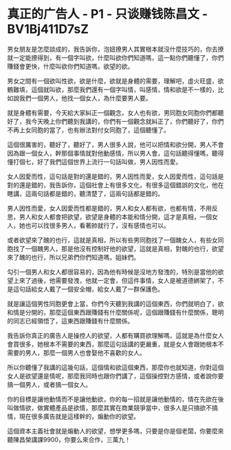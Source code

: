 # 真正的广告人 - P1 - 只谈赚钱陈昌文 - BV1Bj411D7sZ

男女朋友是怎麼談成的，我告訴你，泡妞撩男人其實根本就沒什麼技巧的，你去撩就一定能撩得到，有一個字叫欲，什麼叫欲你們知道嗎，這一點你們聽懂了，你們賺錢會更快，什麼叫欲你們知道嗎，欲望的欲。

男女之間有一個欲叫性欲，欲是什麼，欲就是身體的需要，理解吧，虛火旺盛，欲鶴難填，這個就叫欲，那麼我們還有一個字叫情，叫感情，情和欲是不一樣的，比如說我們一個男人，他找一個女人，為什麼要男人要。

就是身體有需要，今天給大家糾正一個觀念，女人也有欲，男同胞女同胞你們都聽好了，我今天晚上你們聽到我講的，你們有一個觀念就糾正了，你們聽好了，你們不再上女同胞的當了，也有辦法對付女同胞了，這個聽懂了。

這個很厲害的，聽好了，聽好了，男人很多人說，他可以把情和欲分開，男人不會因為跟一個女人，幹那個事情就對他動感情，所以男人會，這句話聽得懂嗎，聽得懂打個七，好了我們這個世界上流行一句話叫做，男人因性而愛。

女人因愛而性，這句話是對的還是錯的，男人因性而愛，女人因愛而性，這句話是對的還是錯的，我告訴你，這個社會上有很多文化，有很多這個錯誤的文化，他在瞎講，這兩句話都是錯的，聽清楚了，這兩句話都是錯的。

男人因性而愛，女人因愛而性都是錯的，男人和女人都有欲，也都有情，不用反思，男人和女人都會把欲望，欲望是身體的本能和情分開，這才是真相，一個女人，她也可以找很多男人，看著帥就行了，沒有感情也可以。

或者欲望來了醜的也行，這就是真相，所以有些男同胞找了一個醜女人，有些女同胞找了一個醜男人，那是他沒有控制好他的欲望，這就是真相，對醜的也行，欲望來了醜的也行，所以兄弟們你們知道嗎，姐妹們。

勾引一個男人和女人都很容易的，因為他有時候是沒地方發洩的，特別是當他的欲望上來了過後，他需要發洩，他就一定會，但這件事情，女人是被道德綁架了，不是這句話給女人戴了一個安全帽，給女人戴了一群保護色。

就是讓這個男性同胞更會上當，你們今天聽到我講的這個東西，你們就明白了，欲和情是分開的，那麼這個東西跟賺錢有什麼關係呢，這個跟賺錢有什麼關係，聰明的同志已經領悟了，這東西跟賺錢有什麼關係。

我告訴你真正的廣告人是操控人的欲望，人都有購買欲理解嗎，這就是為什麼女人會買很多，她根本不需要的東西，那麼這句話講的更嚴重，就是女人會跟她根本不需要的男人，那麼一個男人也會娶他不喜歡的女人。

所以你聽懂了我講的這幾句話，這個情和欲這個東西，那麼你也就知道，你對這個女人是欲望還是情呢，那麼我同時也跟你們講了，這個操控對方感情，或者說你要搞一個男人，或者搞一個女人。

你的目標是讓他動情而不是讓他動欲，你的每一招就是讓他動情的，情在先欲在後叫做情欲，做實體產品是欲情，那麼其實在商業競爭當中，很多人是只搞欲不搞情，現在很多廣告就是這樣幹的，煽動你的欲望。

這個資本主義社會就是煽動人的欲望，想學更多嗎，只要是你是個老闆，你要麼來聽陳昌榮講課9900，你要么來合作，三萬九！

